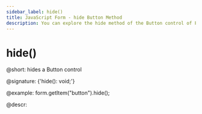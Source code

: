```yaml
---
sidebar_label: hide()
title: JavaScript Form - hide Button Method 
description: You can explore the hide method of the Button control of Form in the documentation of the DHTMLX JavaScript UI library. Browse developer guides and API reference, try out code examples and live demos, and download a free 30-day evaluation version of DHTMLX Suite.
---
```


# hide()

@short: hides a Button control

@signature: {'hide(): void;'}

@example:
form.getItem("button").hide();

@descr:
